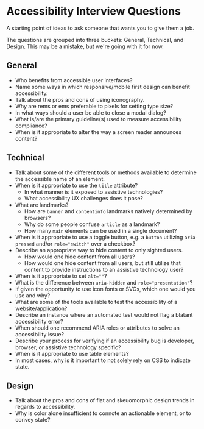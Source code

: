 # Accessibility Interview Questions  

A starting point of ideas to ask someone that wants you to give them a job.  

The questions are grouped into three buckets: General, Technical, and Design. This may be a mistake, but we're going with it for now.  


## General
- Who benefits from accessible user interfaces?
- Name some ways in which responsive/mobile first design can benefit accessibility.
- Talk about the pros and cons of using iconography.
- Why are rems or ems preferable to pixels for setting type size?
- In what ways should a user be able to close a modal dialog?
- What is/are the primary guideline(s) used to measure accessibility compliance?
- When is it appropriate to alter the way a screen reader announces content?


## Technical
- Talk about some of the different tools or methods available to determine the accessible name of an element.  
- When is it appropriate to use the `title` attribute?
    + In what manner is it exposed to assistive technologies?
    + What accessibility UX challenges does it pose?
- What are landmarks?
    + How are `banner` and `contentinfo` landmarks natively determined by browsers?
    + Why do some people confuse `article` as a landmark?
    + How many `main` elements can be used in a single document?
- When is it appropriate to use a toggle button, e.g. a `button` utilizing `aria-pressed` and/or `role="switch"` over a checkbox?
- Describe an appropriate way to hide content to only sighted users.
    + How would one hide content from all users?
    + How would one hide content from all users, but still utilize that content to provide instructions to an assistive technology user?
- When is it appropriate to set `alt=""`?
- What is the difference between `aria-hidden` and `role="presentation"`?
- If given the opportunity to use icon fonts or SVGs, which one would you use and why?
- What are some of the tools available to test the accessibility of a website/application?
- Describe an instance where an automated test would not flag a blatant accessibility error?
- When should one recommend ARIA roles or attributes to solve an accessibility issue?
- Describe your process for verifying if an accessibility bug is developer, browser, or assistive technology specific?
- When is it appropriate to use table elements? 
- In most cases, why is it important to not solely rely on CSS to indicate state.


## Design
- Talk about the pros and cons of flat and skeuomorphic design trends in regards to accessibility.
- Why is color alone insufficient to connote an actionable element, or to convey state?


